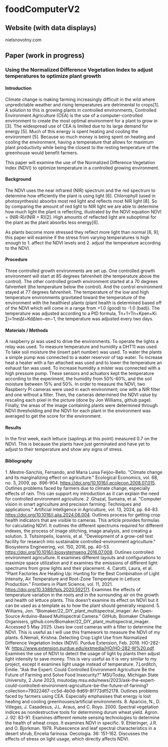 # foodComputerV2
## Website (with data displays)
nielsnovotny.com
## Paper (work in progress)
### Using the Normalized Difference Vegetation Index to adjust temperatures to optimize plant growth
#### Introduction
Climate change is making farming increasingly difficult in the wild where unpredictable weather and rising temperatures are detrimental to crops[1]. A solution to this is growing plants in controlled environments, Controlled Environment Agriculture (CEA) is the use of a computer-controlled environment to create the most optimal environment for a plant to grow in [3]. The widespread use of CEA is limited due to its large demand for energy [5]. Much of this energy is spent heating and cooling the environment [5]. Because so much money is being spent on heating and cooling the environment, having a temperature that allows for maximum plant productivity while being the closest to the resting temperature of the greenhouse would benefit farmers.

This paper will examine the use of the Normalized Difference Vegetation Index (NDVI) to optimize temperature in a controlled growing environment.
#### Background
The NDVI uses the near infrared (NIR) spectrum and the red spectrum to determine how efficiently the plant is using light [6]. Chlorophyll (used in photosynthesis) absorbs most red light and reflects most NIR light [8]. So by comparing the amount of red light to NIR light we are able to determine how much light the plant is reflecting, illustrated by the NDVI equation NDVI = (NIR-R)/(NIR + R)[2]. High amounts of reflected light are suboptimal for the plant as the plant absorbs less energy[6].

As plants become more stressed they reflect more light than normal [6, 9]; this paper will examine if the stress from varying temperatures is high enough to 1. affect the NDVI levels and 2. adjust the temperature according to the NDVI.
#### Procedure
Three controlled growth environments are set up. One controlled growth environment will start at 85 degrees fahrenheit (the temperature above the control). The other controlled growth environment started at a 70 degrees fahrenheit (the  temperature below the control). And the control environment stayed at 77 degrees fahrenheit. The temperature of the low and high temperature environments gravitated toward the temperature of the environment with the healthiest plants (plant  health is determined based off of the NDVI which will come in a range from +1.0 (good) to -1.0 (bad)). The temperature was adjusted according to a PID formula, Tn+1​=Tn​+Kp​en​+Ki​∑i=1n​ei​Δt+Kd​Δten​−en−1​, the temperature was adjusted every two days.
#### Materials / Methods
A raspberry pi was used to drive the environments. To operate the lights a relay was used. To measure temperature and humidity a DHT11 was used. To take soil moisture the (insert part number) was used. To water the plants a simple pump was connected to a water reservoir of tap water. To increase heat a heater with a fan attached was used and to lower the temperature an exhaust fan was used. To increase humidity a mister was connected with a high pressure pump. These sensors and actuators kept the temperature according to the experiment, the humidity from 50%-60%, and the soil moisture between 15% and 50%. In order to measure the NDVI, two Raspberry Pi cameras were used in each environment; one with a NIR filter and one without a filter. Then, the cameras determined the NDVI value by rescaling each pixel in the picture (done by Jon Williams, github page). Finally, the areas of the image containing plants were determined through NDVI thresholding and the NDVI for each plant in the environment was averaged to get the score for the environment.
#### Results
In the first week, each lettuce (saplings at this point) measured 0.7 on the NDVI. This is because the plants have just germinated and have yet to adjust to their temperature and show any signs of stress.
#### Bibliography
1 .Mestre-Sanchís, Fernando, and María Luisa Feijóo-Bello. "Climate change and its marginalizing effect on agriculture." Ecological Economics, vol. 68, no. 3, 2009, pp. 896-904. https://doi.org/10.1016/j.ecolecon.2008.07.015.
Outlines problems faced by farmers due to climate change, especially effects of rain. This can support my introduction as it can explain the need for controlled environment agriculture.
2 .Ghazal, Sumaira, et al. "Computer vision in smart agriculture and precision farming: Techniques and applications." Artificial Intelligence in Agriculture, vol. 13, 2024, pp. 64-83. https://doi.org/10.1016/j.aiia.2024.06.004.
Outlines process for getting crop health indicators that are visible to cameras. This article provides formulas for calculating NDVI. It outlines the different spectrums required for different indexes, the process of image stitching, image analysis, and creating a solution.
3. Tsitsimpelis, Ioannis, et al. "Development of a grow-cell test facility for research into sustainable controlled-environment agriculture." Biosystems Engineering, vol. 150, 2016, pp. 40-53. https://doi.org/10.1016/j.biosystemseng.2016.07.008.
Outlines controlled environment agriculture. It examines different layouts and configurations to maximize space utilization and it examines the emissions of different light spectrums from grow lights and their placement.
4. Carotti, Laura, et al. "Plant Factories Are Heating Up: Hunting for the Best Combination of Light Intensity, Air Temperature and Root-Zone Temperature in Lettuce Production." Frontiers in Plant Science, vol. 11, 2021. https://doi.org/10.3389/fpls.2020.592171.
Examines the effects of temperature variation in the roots and in the surrounding air on the growth and health od lettuce plants. This doesn’t examine its effect on NDVI but it can be used as a template as to how the plant should generally respond.
5. Williams, Jon. “Biomaker/22_DIY_plant_multispectral_imager: An Open-Source Arduino-Based Multispectral Camera.” GitHub, Biomaker Challenge Organisers, github.com/Biomaker/22_DIY_plant_multispectral_imager. Accessed 5 May 2025. 
Uses low cost cameras with a filter to determine the NDVI. This is useful as I will use this framework to measure the NDVI of my plants.
6.Nemali, Krishna. Detecting Crop Light Use from Normalized Difference Vegetation Index (NDVI). Purdue Extension, Feb. 2018. HO-282-W. https://www.extension.purdue.edu/extmedia/HO/HO-282-W%20.pdf.
Examines the use of NDVI to detect the usage of light by plants then adjust light intensity to save money. This is very useful as it is very similar to my project, except it examines light usage instead of temperature.
7.Lorditch, Emilie. “Ask the Expert: Could Controlled Environment Agriculture Be the Future of Farming and Solve Food Insecurity?” MSUToday, Michigan State University, 2 June 2023, msutoday.msu.edu/news/2023/ask-the-expert-could-controlled-environment-agriculture-be-the-future-of-farming?collection=79022467-cc5d-4b0d-9d69-8f773df52178. 
Outlines problems faced by farmers using CEA. Especially emphasises that energy is lost heating and cooling greenhouses/artificial environments.
8. Aparicio, N., D. Villegas, J. Casadesus, J.L. Araus, and C. Royo. 2000. Spectral vegetation indices as nondestructive tools for determining durum wheat yield. Agron. J. 92: 83-91.
Examines different remote sensing technologies to determine the health of wheat crops. It examines NDVI in specific.
9. Ehleringer, J.R. and O. Bjorkman. 1978. Pubescence and leaf spectral characteristics in a desert shrub, Encelia farinosa. Oecologia. 36: 151-162.
Discusses the effects of stress on light usage, which directly affects NDVI.


